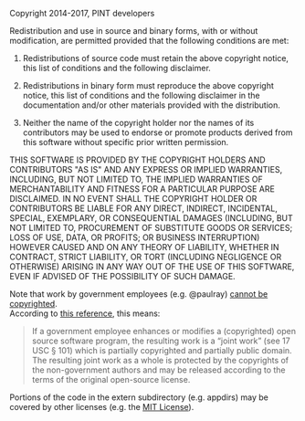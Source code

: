 Copyright 2014-2017, PINT developers

Redistribution and use in source and binary forms, with or without
modification, are permitted provided that the following conditions are
met:

1. Redistributions of source code must retain the above copyright
   notice, this list of conditions and the following disclaimer.

2. Redistributions in binary form must reproduce the above copyright
   notice, this list of conditions and the following disclaimer in the
   documentation and/or other materials provided with the distribution.

3. Neither the name of the copyright holder nor the names of its
   contributors may be used to endorse or promote products derived from
   this software without specific prior written permission.

THIS SOFTWARE IS PROVIDED BY THE COPYRIGHT HOLDERS AND CONTRIBUTORS
"AS IS" AND ANY EXPRESS OR IMPLIED WARRANTIES, INCLUDING, BUT NOT
LIMITED TO, THE IMPLIED WARRANTIES OF MERCHANTABILITY AND FITNESS FOR
A PARTICULAR PURPOSE ARE DISCLAIMED. IN NO EVENT SHALL THE COPYRIGHT
HOLDER OR CONTRIBUTORS BE LIABLE FOR ANY DIRECT, INDIRECT, INCIDENTAL,
SPECIAL, EXEMPLARY, OR CONSEQUENTIAL DAMAGES (INCLUDING, BUT NOT
LIMITED TO, PROCUREMENT OF SUBSTITUTE GOODS OR SERVICES; LOSS OF USE,
DATA, OR PROFITS; OR BUSINESS INTERRUPTION) HOWEVER CAUSED AND ON ANY
THEORY OF LIABILITY, WHETHER IN CONTRACT, STRICT LIABILITY, OR TORT
(INCLUDING NEGLIGENCE OR OTHERWISE) ARISING IN ANY WAY OUT OF THE USE
OF THIS SOFTWARE, EVEN IF ADVISED OF THE POSSIBILITY OF SUCH DAMAGE.


Note that work by government employees (e.g. @paulray) 
[cannot be copyrighted](https://en.wikipedia.org/wiki/Copyright_status_of_work_by_the_U.S._government).  
According to [this reference](http://dodcio.defense.gov/Open-Source-Software-FAQ/#Q:_Can_government_employees_contribute_code_to_open_source_software_projects.3F), this means:
> If a government employee enhances or modifies a (copyrighted) open source software program, 
> the resulting work is a “joint work” (see 17 USC § 101) which is partially copyrighted and partially public domain. 
> The resulting joint work as a whole is protected by the copyrights of the non-government authors and 
> may be released according to the terms of the original open-source license.

Portions of the code in the extern subdirectory (e.g. appdirs) may be covered by other licenses (e.g. the [MIT License](https://en.wikipedia.org/wiki/MIT_License)).
